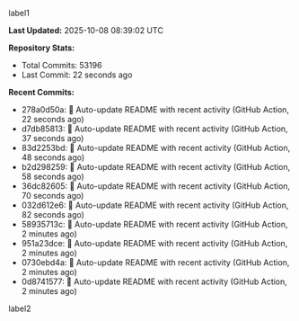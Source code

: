 
label1 
<!-- ACTIVITY_START -->
**Last Updated:** 2025-10-08 08:39:02 UTC

**Repository Stats:**
- Total Commits: 53196
- Last Commit: 22 seconds ago

**Recent Commits:**
- 278a0d50a: 🤖 Auto-update README with recent activity (GitHub Action, 22 seconds ago)
- d7db85813: 🤖 Auto-update README with recent activity (GitHub Action, 37 seconds ago)
- 83d2253bd: 🤖 Auto-update README with recent activity (GitHub Action, 48 seconds ago)
- b2d298259: 🤖 Auto-update README with recent activity (GitHub Action, 58 seconds ago)
- 36dc82605: 🤖 Auto-update README with recent activity (GitHub Action, 70 seconds ago)
- 032d612e6: 🤖 Auto-update README with recent activity (GitHub Action, 82 seconds ago)
- 58935713c: 🤖 Auto-update README with recent activity (GitHub Action, 2 minutes ago)
- 951a23dce: 🤖 Auto-update README with recent activity (GitHub Action, 2 minutes ago)
- 0730ebd4a: 🤖 Auto-update README with recent activity (GitHub Action, 2 minutes ago)
- 0d8741577: 🤖 Auto-update README with recent activity (GitHub Action, 2 minutes ago)
<!-- ACTIVITY_END -->

label2
